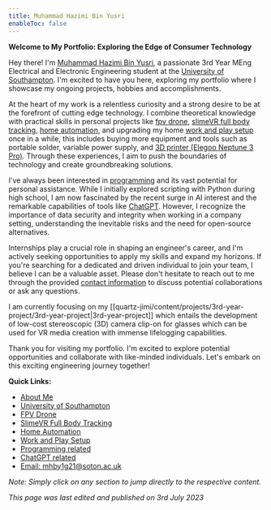 ```yaml
---
title: Muhammad Hazimi Bin Yusri
enableToc: false
---
```



**Welcome to My Portfolio: Exploring the Edge of Consumer Technology**

Hey there! I'm [Muhammad Hazimi Bin Yusri](single_pages/aboutme.md), a passionate 3rd Year MEng Electrical and Electronic Engineering student at the [University of Southampton](single_pages/university.md). I'm excited to have you here, exploring my portfolio where I showcase my ongoing projects, hobbies and accomplishments.

At the heart of my work is a relentless curiosity and a strong desire to be at the forefront of cutting edge technology. I combine theoretical knowledge with practical skills in personal projects like [fpv drone](projects/fpv-drone.md), [slimeVR full body tracking](projects/slimeVR.md), [home automation](projects/home-automation.md), and upgrading my home [work and play setup](single_pages/work-play-setup.md) once in a while, this includes buying more equipment and tools such as portable solder, variable power supply, and [3D printer (Elegoo Neptune 3 Pro)](projects/3d-printing.md). Through these experiences, I aim to push the boundaries of technology and create groundbreaking solutions.

I've always been interested in [programming](single_pages/programming.md) and its vast potential for personal assistance. While I initially explored scripting with Python during high school, I am now fascinated by the recent surge in AI interest and the remarkable capabilities of tools like [ChatGPT](single_pages/chatGPT.md). However, I recognize the importance of data security and integrity when working in a company setting, understanding the inevitable risks and the need for open-source alternatives.

Internships play a crucial role in shaping an engineer's career, and I'm actively seeking opportunities to apply my skills and expand my horizons. If you're searching for a dedicated and driven individual to join your team, I believe I can be a valuable asset. Please don't hesitate to reach out to me through the provided [contact information](mailto:mhby1g21@soton.ac.uk) to discuss potential collaborations or ask any questions.

I am currently focusing on my [[quartz-jimi/content/projects/3rd-year-project/3rd-year-project|3rd-year-project]] which entails the development of low-cost stereoscopic (3D) camera clip-on for glasses which can be used for VR media creation with immense lifelogging capabilities.

Thank you for visiting my portfolio. I'm excited to explore potential opportunities and collaborate with like-minded individuals. Let's embark on this exciting engineering journey together!

**Quick Links:**

-   [About Me](single_pages/aboutme.md)
-   [University of Southampton](single_pages/university.md)
-   [FPV Drone](projects/fpv-drone.md)
-   [SlimeVR Full Body Tracking](projects/slimeVR.md)
-   [Home Automation](projects/home-automation.md)
-   [Work and Play Setup](projects/work-play-setup.md)
-   [Programming related](single_pages/programming.md)
-   [ChatGPT related](single_pages/chatGPT.md)
-   [Email: mhby1g21@soton.ac.uk](mailto:mhby1g21@soton.ac.uk)

_Note: Simply click on any section to jump directly to the respective content._

_This page was last edited and published on 3rd July 2023_
